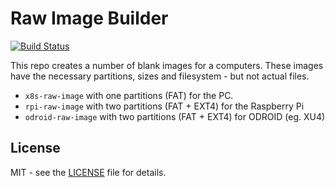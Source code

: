 # Raw Image Builder

[![Build Status](https://circleci.com/gh/rdbox-intec/image-builder-raw.svg?style=svg)](https://circleci.com/gh/rdbox-intec/image-builder-raw)


This repo creates a number of blank images for a computers.
These images have the necessary partitions, sizes and filesystem - but not actual files.

* `x8s-raw-image` with one partitions (FAT) for the PC.
* `rpi-raw-image` with two partitions (FAT + EXT4) for the Raspberry Pi
* `odroid-raw-image` with two partitions (FAT + EXT4) for ODROID (eg. XU4)

## License

MIT - see the [LICENSE](./LICENSE) file for details.

